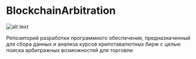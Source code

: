 # BlockchainArbitration
![alt text](https://github.com/Tronnert/crypto_7_12_22/blob/main/docs/meme.png?raw=true)

Репозиторий разработки программного обеспечения, предназначенный для сбора данных и анализа курсов крипотавалютных бирж с целью поиска арбитражных возможностей для торговли
